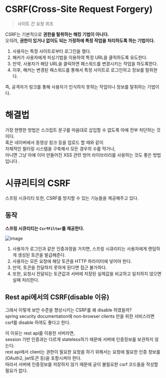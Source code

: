 # CSRF(Cross-Site Request Forgery)  
> 사이트 간 요청 위조
      
CSRF는 기본적으로 **권한을 탈취하는 해킹 기법이 아니다.**            
오히려, **권한이 있거나 없어도 되는 가정하에 특정 작업을 처리하도록 하는 기법이다.**      
         
1. 사용자는 특정 사이트로부터 로그인을 했다.          
2. 해커가 사용자에게 피싱기법을 이용하여 특정 URL을 클릭하도록 유도한다.            
3. 만약, 사용자가 해당 URL을 클릭하면 패스워드를 변경시키는 작업을 하도록한다.            
4. 이후, 해커는 변경된 패스워드를 통해서 특정 사이트로 로그인하고 정보를 탈취한다.    
     
즉, 공격자가 링크를 통해 사용자가 인식하지 못하는 작업이나 정보를 탈취하는 기법이다.          
  
# 해결법   
가장 현명한 방법은 스크립트 문구를 마음대로 삽입할 수 없도록 아예 전부 차단하는 것이다.    
혹은 네이버에서 동영상 링크 등을 업로드 할 때와 같이   
자체적인 필터링 시스템을 구축해서 모든 경우의 수를 막거나,   
아니면 그냥 아예 이미 만들어진 XSS 관련 방어 라이브러리를 사용하는 것도 좋은 방법입니다    .

# 시큐리티의 CSRF 

스프링 시큐리티 또한, CSRF를 방지할 수 있는 기능들을 제공해주고 있다.   
  
## 동작    
  
**스프링 시큐리티는 `CsrfFilter`를 제공한다.**        

![image](https://user-images.githubusercontent.com/50267433/146870007-47b122f5-7cf6-4f44-a7df-31ab8c3b7d9e.png)
    
1. 사용자가 로그인과 같은 인증과정을 거치면, 스프링 시큐리티는 사용자에게 랜덤하게 생성된 토큰을 발급해준다.     
2. 사용자는 모든 요청에 해당 토큰을 HTTP 파라미터에 넣어야 한다.   
3. 만약, 토큰을 전달하지 못하게 된다면 접근 불가하다.                     
4. 또한, 요청시 전달되는 토큰값과 서버에 저장된 실제값을 비교하고 일치하지 않으면 실패 처리한다.     

## Rest api에서의 CSRF(disable 이유)    
그래서 이렇게 보안 수준을 향상시키는 CSRF를 왜 disable 하였을까?   
spring security documentation에 non-browser clients 만을 위한 서비스라면 csrf를 disable 하여도 좋다고 한다.    
   
이 이유는 rest api를 이용한 서버라면,    
session 기반 인증과는 다르게 stateless하기 때문에 서버에 인증정보를 보관하지 않는다.    
rest api에서 client는 권한이 필요한 요청을 하기 위해서는 요청에 필요한 인증 정보를(OAuth2, jwt토큰 등)을 포함시켜야 한다.   
따라서 서버에 인증정보를 저장하지 않기 때문에 굳이 불필요한 csrf 코드들을 작성할 필요가 없다.   
  
